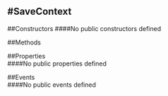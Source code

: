 #SaveContext
---
##Constructors 
####No public constructors defined

##Methods  











##Properties  
####No public properties defined

##Events  
####No public events defined


